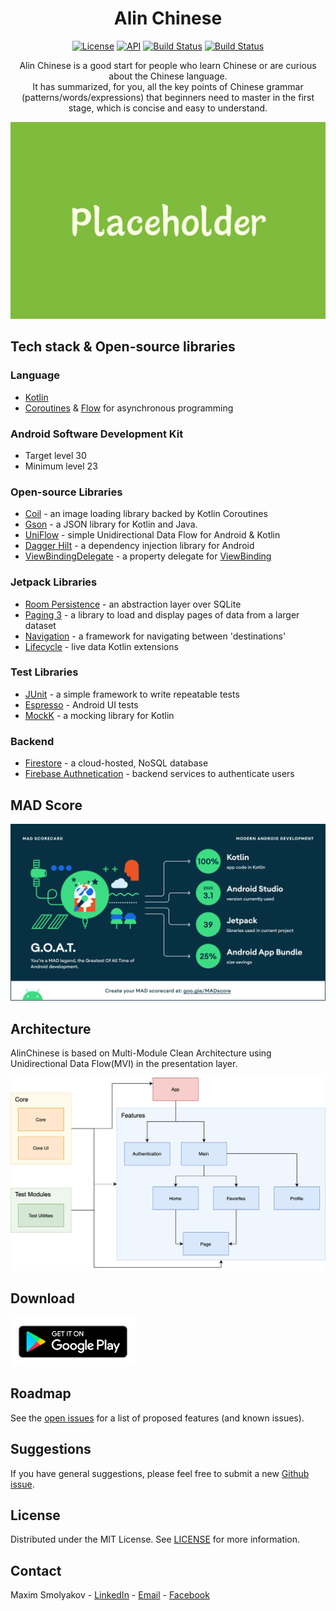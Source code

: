 <h1 align="center">Alin Chinese</h1>

<p align="center">
  <a href="https://opensource.org/licenses/MIT"><img alt="License" src="https://img.shields.io/badge/Licence-MIT-green?style=flat"/></a>
  <a href="https://android-arsenal.com/api?level=23"><img alt="API" src="https://img.shields.io/badge/API-23%2B-blue.svg?style=flat"/></a>
  <a href="https://github.com/merklol/Alin-Chinese/actions"><img alt="Build Status" src="https://github.com/merklol/Alin-Chinese/actions/workflows/pull-request.yml/badge.svg"/></a> 
  <a href="https://kotlinlang.org"><img alt="Build Status" src="https://img.shields.io/badge/Language-Kotlin-blue"/></a> 
</p>

<p align="center">  
Alin Chinese is a good start for people who learn Chinese or are curious about the Chinese language.<br>It has summarized, for you, all the key points of Chinese grammar (patterns/words/expressions) that beginners need to master in the first stage, which is concise and easy to understand.
</p>

<p align="center">
<img src="images/placeholder.png"/>
</p>

## Tech stack & Open-source libraries

### Language

- [Kotlin](https://kotlinlang.org)
- [Coroutines](https://kotlinlang.org/docs/coroutines-overview.html) & [Flow](https://kotlinlang.org/docs/flow.html) for asynchronous programming

### Android Software Development Kit 

- Target level 30
- Minimum level 23

### Open-source Libraries

- [Coil](https://github.com/coil-kt/coil) - an image loading library backed by Kotlin Coroutines
- [Gson](https://github.com/google/gson) - a JSON library for Kotlin and Java.
- [UniFlow](https://github.com/uniflow-kt/uniflow-kt) - simple Unidirectional Data Flow for Android & Kotlin
- [Dagger Hilt](https://dagger.dev/hilt/) - a dependency injection library for Android
- [ViewBindingDelegate](https://github.com/kirich1409/ViewBindingPropertyDelegate) - a property delegate for [ViewBinding](https://developer.android.com/topic/libraries/view-binding)

### Jetpack Libraries

- [Room Persistence](https://developer.android.com/jetpack/androidx/releases/room) - an abstraction layer over SQLite
- [Paging 3](https://developer.android.com/topic/libraries/architecture/paging/v3-overview) - a library to load and display pages of data from a larger dataset
- [Navigation](https://developer.android.com/jetpack/androidx/releases/navigation) - a framework for navigating between 'destinations' 
- [Lifecycle](https://developer.android.com/jetpack/androidx/releases/lifecycle) - live data Kotlin extensions

### Test Libraries
- [JUnit](https://junit.org/junit4/) - a simple framework to write repeatable tests
- [Espresso](https://developer.android.com/training/testing/espresso) - Android UI tests
- [MockK](https://mockk.io) - a mocking library for Kotlin

### Backend
- [Firestore](https://firebase.google.com/docs/firestore) - a cloud-hosted, NoSQL database
- [Firebase Authnetication](https://firebase.google.com/docs/auth) - backend services to authenticate users

## MAD Score

![summary](images/mad_scorecard.png)

## Architecture

AlinChinese is based on Multi-Module Clean Architecture using Unidirectional Data Flow(MVI) in the presentation layer.

![diagram](images/arch_diagram.png)

## Download

[<img src="images/google-play-badge.png" width="200"/>](https://play.google.com/store/apps/details?id=com.maximcode.mccalculator)

## Roadmap

See the [open issues](https://github.com/merklol/Alin-Chinese/issues) for a list of proposed features (and known issues).

## Suggestions


If you have general suggestions, please feel free to submit a new [Github issue](https://github.com/merklol/Alin-Chinese/issues/new).

## License

Distributed under the MIT License. See [LICENSE](LICENSE.md) for more information.

## Contact

Maxim Smolyakov - [LinkedIn](https://linkedin.com/in/maxim-smolyakov-8945211a5) - [Email](mailto:sm.makism@icloud.com) - [Facebook](https://www.facebook.com/merk.merklol)
